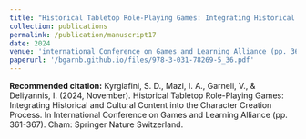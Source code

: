 ```yaml
---
title: "Historical Tabletop Role-Playing Games: Integrating Historical and Cultural Content"
collection: publications
permalink: /publication/manuscript17
date: 2024
venue: 'international Conference on Games and Learning Alliance (pp. 361-367). Cham: Springer Nature Switzerland'
paperurl: '/bgarnb.github.io/files/978-3-031-78269-5_36.pdf'
---
```


<b> Recommended citation:</b> Kyrgiafini, S. D., Mazi, I. A., Garneli, V., & Deliyannis, I. (2024, November). Historical Tabletop Role-Playing Games: Integrating Historical and Cultural Content into the Character Creation Process. In International Conference on Games and Learning Alliance (pp. 361-367). Cham: Springer Nature Switzerland.
